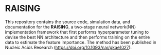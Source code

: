 # RAISING

This repository contains the source code, simulation data, and documentation for the **RAISING**, a two-stage neural network(NN) implementation framework that first performs hyperparameter tuning to devise the best NN architecture and then performs training on the entire data to estimate the feature importance. The method has been published in Nucleic Acids Research (<https://doi.org/10.1093/nar/gkae1027>).
